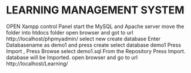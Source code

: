# LEARNING MANAGEMENT SYSTEM

OPEN Xampp control Panel
start the MySQL and Apache server
move the folder into htdocs folder
open browser and got to url http://localhost/phpmyadmin/
select new create database Enter Databasename as demo1 and press create
select database demo1
Press Import , Press Browse select demo1.sql From the Repository
Press Import. database will be Imported.
open browser and go to url http://localhost/Learning/
